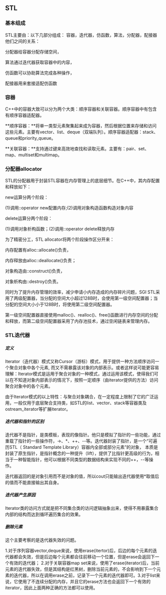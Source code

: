 ## STL

### 基本组成

STL主要由：以下几部分组成：
容器，迭代器，仿函数，算法，分配器，配接器
他们之间的关系：

分配器给容器分配存储空间，

算法通过迭代器获取容器中的内容，

仿函数可以协助算法完成各种操作，

配接器用来套接适配仿函数

### 容器

C++中的容器大致可以分为两个大类：顺序容器和关联容器。顺序容器中有包含有顺序容器适配器。

**顺序容器：**将单一类型元素聚集起来成为容器，然后根据位置来存储和访问这些元素。主要有vector、list、deque（双端队列）。顺序容器适配器：stack、queue和priority_queue。

**关联容器：**支持通过键来高效地查找和读取元素。主要有：pair、set、map、multiset和multimap。

### 分配器allocator

STL的分配器用于封装STL容器在内存管理上的底层细节。在C++中，其内存配置和释放如下：

new运算分两个阶段：

(1)调用::operator new配置内存;(2)调用对象构造函数构造对象内容

delete运算分两个阶段：

(1)调用对象析构函数；(2)调用::operator delete释放内存

为了精密分工，STL allocator将两个阶段操作区分开来：

内存配置有alloc::allocate()负责，

内存释放由alloc::deallocate()负责；

对象构造由::construct()负责，

对象析构由::destroy()负责。

同时为了提升内存管理的效率，减少申请小内存造成的内存碎片问题，SGI STL采用了两级配置器，当分配的空间大小超过128B时，会使用第一级空间配置器；当分配的空间大小小于128B时，将使用第二级空间配置器。

第一级空间配置器直接使用malloc()、realloc()、free()函数进行内存空间的分配和释放，而第二级空间配置器采用了内存池技术，通过空闲链表来管理内存。

### STL迭代器

##### 定义

Iterator（迭代器）模式又称Cursor（游标）模式，用于提供一种方法顺序访问一个聚合对象中各个元素, 而又不需暴露该对象的内部表示。或者这样说可能更容易理解：Iterator模式是运用于聚合对象的一种模式，通过运用该模式，使得我们可以在不知道对象内部表示的情况下，按照一定顺序（由iterator提供的方法）访问聚合对象中的各个元素。

由于Iterator模式的以上特性：与聚合对象耦合，在一定程度上限制了它的广泛运用，一般仅用于底层聚合支持类，如STL的list、vector、stack等容器类及ostream_iterator等扩展iterator。

##### 迭代器和指针的区别

迭代器不是指针，是类模板，表现的像指针。他只是模拟了指针的一些功能，通过重载了指针的一些操作符，->、*、++、--等。迭代器封装了指针，是一个“可遍历STL（ Standard Template Library）容器内全部或部分元素”的对象， 本质是封装了原生指针，是指针概念的一种提升（lift），提供了比指针更高级的行为，相当于一种智能指针，他可以根据不同类型的数据结构来实现不同的++，--等操作。

迭代器返回的是对象引用而不是对象的值，所以cout只能输出迭代器使用*取值后的值而不能直接输出其自身。

##### 迭代器产生原因

Iterator类的访问方式就是把不同集合类的访问逻辑抽象出来，使得不用暴露集合内部的结构而达到循环遍历集合的效果。

##### 删除元素

这个主要考察的是迭代器失效的问题。

1.对于序列容器vector,deque来说，使用erase(itertor)后，后边的每个元素的迭代器都会失效，但是后边每个元素都会往前移动一个位置，但是erase会返回下一个有效的迭代器；
2.对于关联容器map set来说，使用了erase(iterator)后，当前元素的迭代器失效，但是其结构是红黑树，删除当前元素的，不会影响到下一个元素的迭代器，所以在调用erase之前，记录下一个元素的迭代器即可。3.对于list来说，它使用了不连续分配的内存，并且它的erase方法也会返回下一个有效的iterator，因此上面两种正确的方法都可以使用。